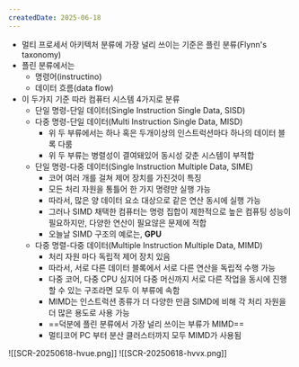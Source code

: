 ```yaml
---
createdDate: 2025-06-18
---
```

- 멀티 프로세서 아키텍처 분류에 가장 널리 쓰이는 기준은 플린 분류(Flynn's taxonomy)
- 플린 분류에서는
	- 명령어(instructino)
	- 데이터 흐름(data flow)
- 이 두가지 기준 따라 컴퓨터 시스템 4가지로 분류
	- 단일 명령-단일 데이터(Single Instruction Single Data, SISD)
	- 다중 명령-단일 데이터(Multi Instruction Single Data, MISD)
		- 위 두 부류에서는 하나 혹은 두개이상의 인스트럭션마다 하나의 데이터 블록 다룸
		- 위 두 부류는 병렬성이 결여돼있어 동시성 갖춘 시스템이 부적합
	- 단일 명령-다중 데이터(Single Instruction Multiple Data, SIME)
		- 코어 여러 개를 걸쳐 제어 장치를 가진것이 특징
		- 모든 처리 자원을 통틀어 한 가지 명령만 실행 가능
		- 따라서, 많은 양 데이터 요소 대상으로 같은 연산 동시에 실행 가능
		- 그러나 SIMD 채택한 컴퓨터는 명령 집합이 제한적으로 높은 컴퓨팅 성능이 필요하지만, 다양한 연산이 필요않은 문제에 적합
		- 오늘날 SIMD 구조의 예로는, **GPU**
	- 다중 명렬-다중 데이터(Multiple Instruction Multiple Data, MIMD)
		- 처리 자원 마다 독립적 제어 장치 있음
		- 따라서, 서로 다른 데이터 블록에서 서로 다른 연산을  독립적 수행 가능
		- 다중 코어, 다중 CPU 심지어 다중 머신까지 서로 다른 작업을 동시에 진행할 수 있는 구조라면 모두 이 부류에 속함
		- MIMD는 인스트럭션 종류가 더 다양한 만큼 SIMD에 비해 각 처리 자원을 더 많은 용도로 사용 가능
		- ==덕분에 플린 분류에서 가장 널리 쓰이는 부류가 MIMD==
		- 멀티코어 PC 부터 분산 클러스터까지 모두 MIMD가 사용됨

![[SCR-20250618-hvue.png]]
![[SCR-20250618-hvvx.png]]